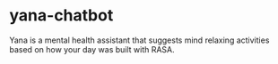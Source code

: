# yana-chatbot
Yana is a mental health assistant that suggests mind relaxing activities based on how your day was built with RASA.
